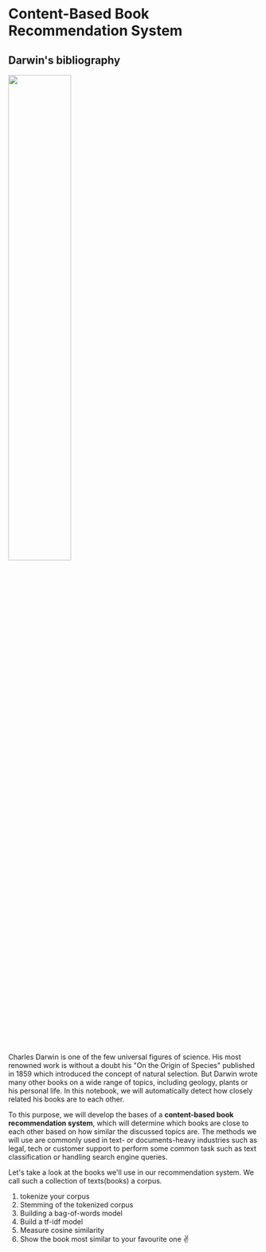 # Content-Based Book Recommendation System
## Darwin's bibliography

<img src="https://user-images.githubusercontent.com/88032779/159558059-896ca2b2-f7cb-45e3-9e40-45b941c99511.jpg" width=50% height=50%>

Charles Darwin is one of the few universal figures of science. His most renowned work is without a doubt his "On the Origin of Species" published in 1859 which introduced the concept of natural selection. But Darwin wrote many other books on a wide range of topics, including geology, plants or his personal life. In this notebook, we will automatically detect how closely related his books are to each other.

To this purpose, we will develop the bases of a <b>content-based book recommendation system</b>, which will determine which books are close to each other based on how similar the discussed topics are. The methods we will use are commonly used in text- or documents-heavy industries such as legal, tech or customer support to perform some common task such as text classification or handling search engine queries.

Let's take a look at the books we'll use in our recommendation system. We call such a collection of texts(books) a corpus. 

1. tokenize your corpus
2. Stemming of the tokenized corpus
3. Building a bag-of-words model
4. Build a tf-idf model
5. Measure cosine similarity
6. Show the book most similar to your favourite one ✌
  



